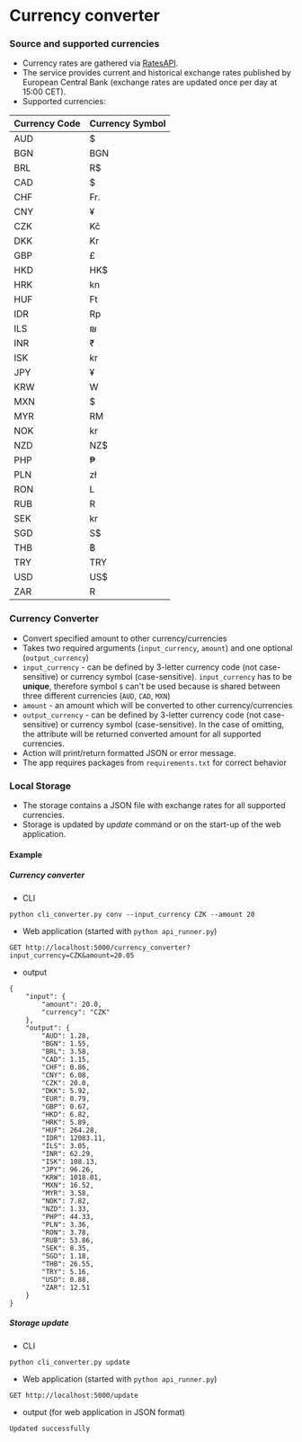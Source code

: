 # Currency converter

### Source and supported currencies

 - Currency rates are gathered via [RatesAPI](https://ratesapi.io/).
 - The service provides current and historical exchange rates published by European Central Bank (exchange rates are updated once per day at 15:00 CET).
 - Supported currencies:
 
Currency Code|Currency Symbol 
:---|:---
AUD|$
BGN|BGN
BRL|R$
CAD|$
CHF|Fr.
CNY|¥
CZK|Kč
DKK|Kr
GBP|£
HKD|HK$
HRK|kn
HUF|Ft
IDR|Rp
ILS|₪
INR|₹
ISK|kr
JPY|¥
KRW|W
MXN|$
MYR|RM
NOK|kr
NZD|NZ$
PHP|₱
PLN|zł
RON|L
RUB|R
SEK|kr
SGD|S$
THB|฿
TRY|TRY
USD|US$
ZAR|R

### Currency Converter
- Convert specified amount to other currency/currencies
- Takes two required arguments (`input_currency`, `amount`) and one optional (`output_currency`)
- `input_currency` - can be defined by 3-letter currency code (not case-sensitive) or currency symbol (case-sensitive). `input_currency` has to be **unique**, therefore symbol `$` can't be used because is shared between three different currencies (`AUD`, `CAD`, `MXN`)
- `amount` - an amount which will be converted to other currency/currencies
- `output_currency` - can be defined by 3-letter currency code (not case-sensitive) or currency symbol (case-sensitive). In the case of omitting, the attribute will be returned converted amount for all supported currencies.
- Action will print/return formatted JSON or error message.
- The app requires packages from `requirements.txt` for correct behavior

### Local Storage
 - The storage contains a JSON file with exchange rates for all supported currencies.
 - Storage is updated by *update* command or on the start-up of the web application.

#### Example

##### Currency converter

- CLI
```
python cli_converter.py conv --input_currency CZK --amount 20
```
- Web application (started with `python api_runner.py`)
```shell script
GET http://localhost:5000/currency_converter?input_currency=CZK&amount=20.05
```

- output
```
{
    "input": {
        "amount": 20.0,
        "currency": "CZK"
    },
    "output": {
        "AUD": 1.28,
        "BGN": 1.55,
        "BRL": 3.58,
        "CAD": 1.15,
        "CHF": 0.86,
        "CNY": 6.08,
        "CZK": 20.0,
        "DKK": 5.92,
        "EUR": 0.79,
        "GBP": 0.67,
        "HKD": 6.82,
        "HRK": 5.89,
        "HUF": 264.28,
        "IDR": 12083.11,
        "ILS": 3.05,
        "INR": 62.29,
        "ISK": 108.13,
        "JPY": 96.26,
        "KRW": 1018.01,
        "MXN": 16.52,
        "MYR": 3.58,
        "NOK": 7.82,
        "NZD": 1.33,
        "PHP": 44.33,
        "PLN": 3.36,
        "RON": 3.78,
        "RUB": 53.86,
        "SEK": 8.35,
        "SGD": 1.18,
        "THB": 26.55,
        "TRY": 5.16,
        "USD": 0.88,
        "ZAR": 12.51
    }
}
```

##### Storage update
- CLI
```
python cli_converter.py update
```
- Web application (started with `python api_runner.py`)
```shell script
GET http://localhost:5000/update
```

- output (for web application in JSON format)
```
Updated successfully
```